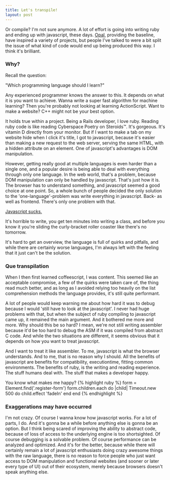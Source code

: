 ```yaml
---
title: Let's transpile!
layout: post
---
```

Or compile? I'm not sure anymore. A lot of effort is going into writing ruby and ending up with javascript, these days. [Opal][opal], providing the baseline, have inspired a variety of
projects, but people I've talked to were a bit split the issue of what kind of
code would end up being produced this way. I think it's brilliant.

### Why?
Recall the question:

"Which programming language should I learn?"

Any experienced programmer knows the answer to this. It depends on what it is you
want to achieve. Wanna write a super fast algorithm for machine learning?
Then you're probably not looking at learning ActionScript. Want to make a website?
C++ might not be your best option.

It holds true within a project. Being a Rails developer, I love ruby.
Reading ruby code is like reading Cyberspace Poetry on Steroids™. It's
gorgeous. It's vitamin D directly from your monitor. But if I want to make a tab
on my website
hide when I click it's title, I got to javascript, because it's easier than making
a new request to the web server, serving the same HTML, with a hidden attribute on
an element. One of javascript's advantages is DOM manipulation.

However, getting really good at multiple languages is even harder than a single
one, and a popular desire is being able to deal with everything through only one
language. In the web world, that's a problem, because DOM manipulation can only be
handled by javascript. That's just how it is. The browser has to understand
something, and javascript seemed a good choice at one point. So, a whole bunch of
people decided the only solution to the 'one-language'-problem was write everything
in javascript. Back- as well as frontend. There's only one problem with that.

[Javascript sucks.][javascript]

It's horrible to write, you get ten minutes into writing a class, and before you
know it you're sliding the curly-bracket roller coaster like there's no tomorrow.

It's hard to get an overview, the language is full of quirks and pitfalls, and
while there are certainly worse languages, I'm always left with the feeling
that it just can't be the solution.

### Que transpilation
When I then first learned coffeescript, I was content. This seemed like an
acceptable compromise, a few of the quirks were taken care of, the thing read much
better, and as long as I avoided relying too heavily on the list comprehension
methods the language provides, it's still quite performant.

A lot of people would keep warning me about how hard it was to debug because I
would 'still have to look at the javascript'. I never had huge problems with that,
but when the subject of ruby compiling to javascript came up, it remained the main
argument. And it bothered me more and more. Why should this be so hard? I mean,
we're not still writing assembler because it'd be too hard to debug the ASM if
it was compiled from abstract C code. And while the two situations are different,
it seems obvious that it depends on how you want to treat javascript.

And I want to treat it like assembler. To me, javascript is what the browser
understands. And to me, that is no reason why I should. All the benefits of
javascript are benefits for compatibility, executiontime, fitting common
environments. The benefits of ruby, is the writing and reading experience. The
stuff humans deal with. The stuff that makes a developer happy.

You know what makes me happy?
{% highlight ruby %}
form = Element.find('.register-form')
form.children.each do |child|
  Timeout.new 500 do
    child.effect 'fadeIn'
  end
end
{% endhighlight %}

### Exaggerations may have occurred
I'm not crazy. Of course I wanna know how javascript works. For a lot of parts, I
do. And it's gonna be a
while before anything else is gonna be an option. But I think being scared of
improving the ability to abstract code, because of loss of access to the
underlying engine is too shortsighted. Of course debugging is a solvable problem.
Of course performance can be analyzed and optimized. And it's for the better,
because while there will certainly remain a lot of javascript enthusiasts doing
crazy awesome things with the raw language, there is no reason to force people
who just want access to DOM manipulation and functional websites (and sooner or
later every type of UI) out of their ecosystem,
merely because browsers doesn't speak anything else.



[javascript]: http://whydoesitsuck.com/why-does-javascript-suck/
[opal]: http://opalrb.org
